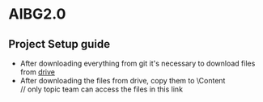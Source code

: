 # AIBG2.0

## Project Setup guide
- After downloading everything from git it's necessary to download files from [drive](https://drive.google.com/drive/folders/19GHGdpJx1dcb6ppIvAHAPtBfyFzOTfSA?usp=sharing)
- After downloading the files from drive, copy them to \Content\
// only topic team can access the files in this link
